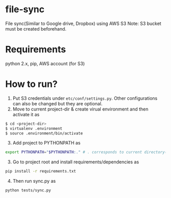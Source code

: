# file-sync
File sync(Similar to Google drive, Dropbox) using AWS S3
Note: S3 bucket must be created beforehand. 

# Requirements
python 2.x, pip, AWS account (for S3)

# How to run?
1. Put S3 credentials under ```etc/conf/settings.py```. Other configurations can also be changed but they are optional.
2. Move to current project-dir & create virual environment and then activate it as


```sh
$ cd <project-dir>
$ virtualenv .environment
$ source .environment/bin/activate
```


3. Add project to PYTHONPATH as 

```sh 
export PYTHONPATH="$PYTHONPATH:." # . corresponds to current directory(project-dir)
```

3. Go to project root and install requirements/dependencies as 

```sh 
pip install -r requirements.txt
```

4. Then run sync.py as  

```sh
python tests/sync.py
```
